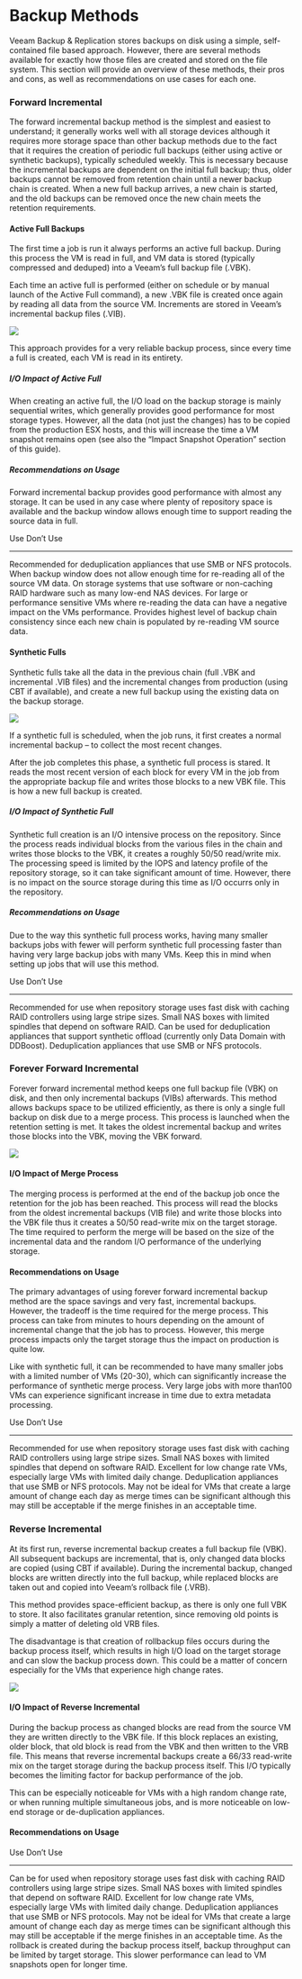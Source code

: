 # Backup Methods

Veeam Backup & Replication stores backups on disk using a simple,
self-contained file based approach. However, there are several methods
available for exactly how those files are created and stored on the file
system. This section will provide an overview of these methods, their
pros and cons, as well as recommendations on use cases for each one.

### Forward Incremental

The forward incremental backup method is the simplest and easiest to
understand; it generally works well with all storage devices although it
requires more storage space than other backup methods due to the fact
that it requires the creation of periodic full backups (either using
active or synthetic backups), typically scheduled weekly. This is
necessary because the incremental backups are dependent on the initial
full backup; thus, older backups cannot be removed from retention chain
until a newer backup chain is created. When a new full backup arrives, a
new chain is started, and the old backups can be removed once the new
chain meets the retention requirements.

#### Active Full Backups

The first time a job is run it always performs an active full backup.
During this process the VM is read in full, and VM data is stored
(typically compressed and deduped) into a Veeam’s full backup file
(.VBK).

Each time an active full is performed (either on schedule or by manual
launch of the Active Full command), a new .VBK file is created once
again by reading all data from the source VM. Increments are stored in
Veeam’s incremental backup files (.VIB).

![](../media/image30.png)

This approach provides for a very reliable backup process, since every
time a full is created, each VM is read in its entirety.

##### **I/O Impact of Active Full**

When creating an active full, the I/O load on the backup storage is
mainly sequential writes, which generally provides good performance for
most storage types. However, all the data (not just the changes) has to
be copied from the production ESX hosts, and this will increase the time
a VM snapshot remains open (see also the “Impact Snapshot Operation”
section of this guide).

##### **Recommendations on Usage**

Forward incremental backup provides good performance with almost any
storage. It can be used in any case where plenty of repository space is
available and the backup window allows enough time to support reading
the source data in full.

  Use                                                                                                                  Don’t Use
  -------------------------------------------------------------------------------------------------------------------- ---------------------------------------------------------------------------------------------------------------------
  Recommended for deduplication appliances that use SMB or NFS protocols.                                              When backup window does not allow enough time for re-reading all of the source VM data.
  On storage systems that use software or non-caching RAID hardware such as many low-end NAS devices.                  For large or performance sensitive VMs where re-reading the data can have a negative impact on the VMs performance.
  Provides highest level of backup chain consistency since each new chain is populated by re-reading VM source data.   

#### Synthetic Fulls

Synthetic fulls take all the data in the previous chain (full .VBK and
incremental .VIB files) and the incremental changes from production
(using CBT if available), and create a new full backup using the
existing data on the backup storage.

![](../media/image31.png)

If a synthetic full is scheduled, when the job runs, it first creates a
normal incremental backup – to collect the most recent changes.

After the job completes this phase, a synthetic full process is stared.
It reads the most recent version of each block for every VM in the job
from the appropriate backup file and writes those blocks to a new VBK
file. This is how a new full backup is created.

##### I/O Impact of Synthetic Full

Synthetic full creation is an I/O intensive process on the repository.
Since the process reads individual blocks from the various files in the
chain and writes those blocks to the VBK, it creates a roughly 50/50
read/write mix. The processing speed is limited by the IOPS and latency
profile of the repository storage, so it can take significant amount of
time. However, there is no impact on the source storage during this time
as I/O occurrs only in the repository.

##### Recommendations on Usage

Due to the way this synthetic full process works, having many smaller
backups jobs with fewer will perform synthetic full processing faster
than having very large backup jobs with many VMs. Keep this in mind when
setting up jobs that will use this method.

  Use                                                                                                                  Don’t Use
  -------------------------------------------------------------------------------------------------------------------- ---------------------------------------------------------------------
  Recommended for use when repository storage uses fast disk with caching RAID controllers using large stripe sizes.   Small NAS boxes with limited spindles that depend on software RAID.
  Can be used for deduplication appliances that support synthetic offload (currently only Data Domain with DDBoost).   Deduplication appliances that use SMB or NFS protocols.

### Forever Forward Incremental

Forever forward incremental method keeps one full backup file (VBK) on
disk, and then only incremental backups (VIBs) afterwards. This method
allows backups space to be utilized efficiently, as there is only a
single full backup on disk due to a merge process. This process is
launched when the retention setting is met. It takes the oldest
incremental backup and writes those blocks into the VBK, moving the VBK
forward.

![](../media/image32.png)

#### I/O Impact of Merge Process

The merging process is performed at the end of the backup job once the
retention for the job has been reached. This process will read the
blocks from the oldest incremental backups (VIB file) and write those
blocks into the VBK file thus it creates a 50/50 read-write mix on the
target storage. The time required to perform the merge will be based on
the size of the incremental data and the random I/O performance of the
underlying storage.

#### Recommendations on Usage

The primary advantages of using forever forward incremental backup
method are the space savings and very fast, incremental backups.
However, the tradeoff is the time required for the merge process. This
process can take from minutes to hours depending on the amount of
incremental change that the job has to process. However, this merge
process impacts only the target storage thus the impact on production is
quite low.

Like with synthetic full, it can be recommended to have many smaller
jobs with a limited number of VMs (20-30), which can significantly
increase the performance of synthetic merge process. Very large jobs
with more than100 VMs can experience significant increase in time due to
extra metadata processing.

  Use                                                                                                                  Don’t Use
  -------------------------------------------------------------------------------------------------------------------- ---------------------------------------------------------------------------------------------------------------------------------------------------------------------------------------------
  Recommended for use when repository storage uses fast disk with caching RAID controllers using large stripe sizes.   Small NAS boxes with limited spindles that depend on software RAID.
  Excellent for low change rate VMs, especially large VMs with limited daily change.                                   Deduplication appliances that use SMB or NFS protocols.
                                                                                                                       May not be ideal for VMs that create a large amount of change each day as merge times can be significant although this may still be acceptable if the merge finishes in an acceptable time.

### Reverse Incremental

At its first run, reverse incremental backup creates a full backup file
(VBK). All subsequent backups are incremental, that is, only changed
data blocks are copied (using CBT if available). During the incremental
backup, changed blocks are written directly into the full backup, while
replaced blocks are taken out and copied into Veeam’s rollback file
(.VRB).

This method provides space-efficient backup, as there is only one full
VBK to store. It also facilitates granular retention, since removing old
points is simply a matter of deleting old VRB files.

The disadvantage is that creation of rollbackup files occurs during the
backup process itself, which results in high I/O load on the target
storage and can slow the backup process down. This could be a matter of
concern especially for the VMs that experience high change rates.

![](../media/image33.png)

#### I/O Impact of Reverse Incremental

During the backup process as changed blocks are read from the source VM
they are written directly to the VBK file. If this block replaces an
existing, older block, that old block is read from the VBK and then
written to the VRB file. This means that reverse incremental backups
create a 66/33 read-write mix on the target storage during the backup
process itself. This I/O typically becomes the limiting factor for
backup performance of the job.

This can be especially noticeable for VMs with a high random change
rate, or when running multiple simultaneous jobs, and is more noticeable
on low-end storage or de-duplication appliances.

#### Recommendations on Usage

  Use                                                                                                              Don’t Use
  ---------------------------------------------------------------------------------------------------------------- ---------------------------------------------------------------------------------------------------------------------------------------------------------------------------------------------
  Can be for used when repository storage uses fast disk with caching RAID controllers using large stripe sizes.   Small NAS boxes with limited spindles that depend on software RAID.
  Excellent for low change rate VMs, especially large VMs with limited daily change.                               Deduplication appliances that use SMB or NFS protocols.
                                                                                                                   May not be ideal for VMs that create a large amount of change each day as merge times can be significant although this may still be acceptable if the merge finishes in an acceptable time.
                                                                                                                   As the rollback is created during the backup process itself, backup throughput can be limited by target storage. This slower performance can lead to VM snapshots open for longer time.
